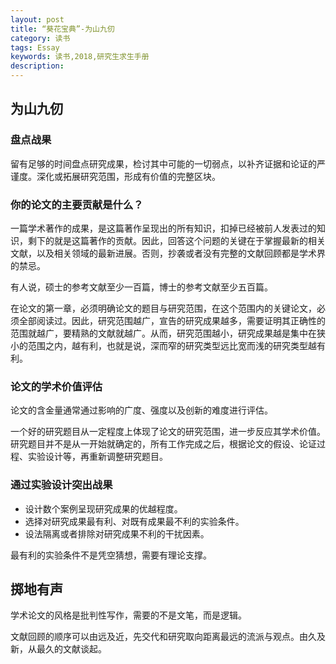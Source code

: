 ```yaml
--- 
layout: post
title: “葵花宝典”-为山九仞
category: 读书
tags: Essay
keywords: 读书,2018,研究生求生手册
description: 
--- 
```


## 为山九仞

### 盘点战果

留有足够的时间盘点研究成果，检讨其中可能的一切弱点，以补齐证据和论证的严谨度。深化或拓展研究范围，形成有价值的完整区块。

### 你的论文的主要贡献是什么？

一篇学术著作的成果，是这篇著作呈现出的所有知识，扣掉已经被前人发表过的知识，剩下的就是这篇著作的贡献。因此，回答这个问题的关键在于掌握最新的相关文献，以及相关领域的最新进展。否则，抄袭或者没有完整的文献回顾都是学术界的禁忌。

有人说，硕士的参考文献至少一百篇，博士的参考文献至少五百篇。

在论文的第一章，必须明确论文的题目与研究范围，在这个范围内的关键论文，必须全部阅读过。因此，研究范围越广，宣告的研究成果越多，需要证明其正确性的范围就越广，要精熟的文献就越广。从而，研究范围越小，研究成果越是集中在狭小的范围之内，越有利，也就是说，深而窄的研究类型远比宽而浅的研究类型越有利。

### 论文的学术价值评估

论文的含金量通常通过影响的广度、强度以及创新的难度进行评估。

一个好的研究题目从一定程度上体现了论文的研究范围，进一步反应其学术价值。研究题目并不是从一开始就确定的，所有工作完成之后，根据论文的假设、论证过程、实验设计等，再重新调整研究题目。

### 通过实验设计突出战果

- 设计数个案例呈现研究成果的优越程度。
- 选择对研究成果最有利、对既有成果最不利的实验条件。
- 设法隔离或者排除对研究成果不利的干扰因素。

最有利的实验条件不是凭空猜想，需要有理论支撑。

## 掷地有声

学术论文的风格是批判性写作，需要的不是文笔，而是逻辑。

文献回顾的顺序可以由远及近，先交代和研究取向距离最远的流派与观点。由久及新，从最久的文献谈起。



